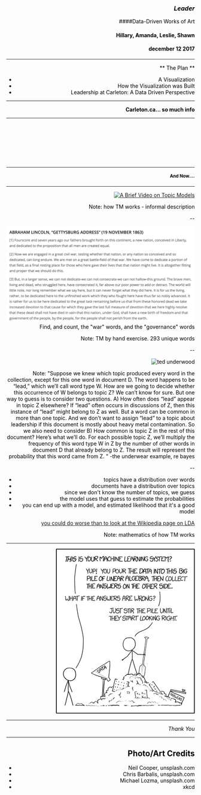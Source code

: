 <section data-background="cl/michal-lomza-338227.jpg">
<div align="right"><font color="black">

### _Leader_
####Data-Driven Works of Art

#### Hillary, Amanda, Leslie, Shawn
#### december 12 2017



---

** The Plan **

+ A Visualization
+ How the Visualization was Built
+ Leadership at Carleton: A Data Driven Perspective

---
<section data-background="cl/neil-cooper-318875.jpg">

**Carleton.ca... so much info**

---
<section data-background="cl/chris-barbalis-186421.jpg">
<div align="right"><font color="white">
>Creativity is just <br>
connecting things...<br>
The broader one's understanding <br>
of the human experience, <br>
the better <br>
- Steve Jobs 
</font></div>
<section>

---

# And Now....

---

[![A Brief Video on Topic Models](https://img.youtube.com/vi/l_oX4ua35Ec/0.jpg)](https://www.youtube.com/watch?v=l_oX4ua35Ec)

Note:
how TM works - informal description

--

![gettysburg](cl/gettysburg.png)
Find, and count, the "war" words, and the "governance" words


Note:
TM by hand exercise. 293 unique words

--

![ted underwood](https://tedunderwood.files.wordpress.com/2012/04/ldaformula.png)

Note:
"Suppose we knew which topic produced every word in the collection, except for this one word in document D. The word happens to be “lead,” which we’ll call word type W. How are we going to decide whether this occurrence of W belongs to topic Z?
We can’t know for sure. But one way to guess is to consider two questions. A) How often does “lead” appear in topic Z elsewhere? If “lead” often occurs in discussions of Z, then this instance of “lead” might belong to Z as well. But a word can be common in more than one topic. And we don’t want to assign “lead” to a topic about leadership if this document is mostly about heavy metal contamination. So we also need to consider B) How common is topic Z in the rest of this document?
Here’s what we’ll do. For each possible topic Z, we’ll multiply the frequency of this word type W in Z by the number of other words in document D that already belong to Z. The result will represent the probability that this word came from Z. "
-the underwear example, re bayes

--

- topics have a distribution over words
- documents have a distribution over topics
- since we don't know the number of topics, we guess
- the model uses that guess to estimate the probabilities
- you can end up with a model, and estimated likelihood that it's a good model

[you could do worse than to look at the Wikipedia page on LDA](https://en.wikipedia.org/wiki/Latent_Dirichlet_allocation)

Note:
mathematics of how TM works


---

![](cl/xkcd.jpg)

---

_Thank You_


---

## Photo/Art Credits

+ Neil Cooper, unsplash.com
+ Chris Barbalis, unsplash.com
+ Michael Lozma, unsplash.com
+ xkcd
